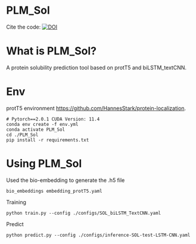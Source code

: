 # PLM_Sol
Cite the code: [![DOI](https://zenodo.org/badge/743842028.svg)](https://zenodo.org/doi/10.5281/zenodo.10675340)

What is PLM_Sol?
=============
A protein solubility prediction tool based on protT5 and biLSTM_textCNN.

Env
=============
protT5 environment https://github.com/HannesStark/protein-localization.
```
# Pytorch==2.0.1 CUDA Version: 11.4 
conda env create -f env.yml
conda activate PLM_Sol
cd ./PLM_Sol
pip install -r requirements.txt
```
Using PLM_Sol
=============

Used the bio-embedding to generate the .h5 file
```
bio_embeddings embedding_protT5.yaml
```
Training
```
python train.py --config ./configs/SOL_biLSTM_TextCNN.yaml
```
Predict
```
python predict.py --config ./configs/inference-SOL-test-LSTM-CNN.yaml  
```

